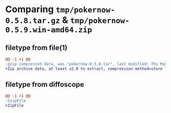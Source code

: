 # Comparing `tmp/pokernow-0.5.8.tar.gz` & `tmp/pokernow-0.5.9.win-amd64.zip`

## filetype from file(1)

```diff
@@ -1 +1 @@
-gzip compressed data, was "pokernow-0.5.8.tar", last modified: Thu May  2 23:52:29 2024, max compression
+Zip archive data, at least v2.0 to extract, compression method=store
```

## filetype from diffoscope

```diff
@@ -1 +1 @@
-GzipFile
+ZipFile
```

